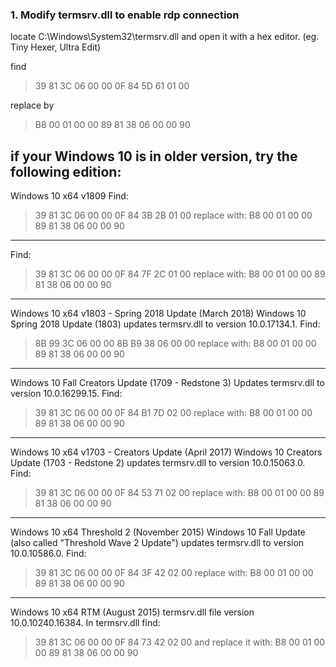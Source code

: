 ### 1. Modify termsrv.dll to enable rdp connection

locate C:\Windows\System32\termsrv.dll and open it with a hex editor. (eg. Tiny Hexer, Ultra Edit)

find
> 39 81 3C 06 00 00 0F 84 5D 61 01 00

replace by
> B8 00 01 00 00 89 81 38 06 00 00 90

if your Windows 10 is in older version, try the following edition:
-----------------------------------------------------------------------------------------------------------------------------
Windows 10 x64 v1809
Find:
> 39 81 3C 06 00 00 0F 84 3B 2B 01 00
replace with:
> B8 00 01 00 00 89 81 38 06 00 00 90
-----------------------------------------------------------------------------------------------------------------------------
Find:
> 39 81 3C 06 00 00 0F 84 7F 2C 01 00
replace with:
> B8 00 01 00 00 89 81 38 06 00 00 90
-----------------------------------------------------------------------------------------------------------------------------
Windows 10 x64 v1803 - Spring 2018 Update (March 2018)
Windows 10 Spring 2018 Update (1803) updates termsrv.dll to version 10.0.17134.1. 
Find:
> 8B 99 3C 06 00 00 8B B9 38 06 00 00
replace with:
> B8 00 01 00 00 89 81 38 06 00 00 90
-----------------------------------------------------------------------------------------------------------------------------
Windows 10 Fall Creators Update (1709 -  Redstone 3) 
Updates termsrv.dll to version 10.0.16299.15. 
Find:
> 39 81 3C 06 00 00 0F 84 B1 7D 02 00
replace with:
> B8 00 01 00 00 89 81 38 06 00 00 90
-----------------------------------------------------------------------------------------------------------------------------
Windows 10 x64 v1703 - Creators Update (April 2017)
Windows 10 Creators Update (1703 -  Redstone 2) updates termsrv.dll to version 10.0.15063.0. 
Find:
> 39 81 3C 06 00 00 0F 84 53 71 02 00
replace with:
> B8 00 01 00 00 89 81 38 06 00 00 90
-----------------------------------------------------------------------------------------------------------------------------
Windows 10 x64 Threshold 2 (November 2015)
Windows 10 Fall Update (also called "Threshold Wave 2 Update") updates termsrv.dll to version 10.0.10586.0. 
Find:
> 39 81 3C 06 00 00 0F 84 3F 42 02 00
replace with:
> B8 00 01 00 00 89 81 38 06 00 00 90
-----------------------------------------------------------------------------------------------------------------------------
Windows 10 x64 RTM (August 2015)
termsrv.dll file version 10.0.10240.16384.
In termsrv.dll find:
> 39 81 3C 06 00 00 0F 84 73 42 02 00
and replace it with:
> B8 00 01 00 00 89 81 38 06 00 00 90

